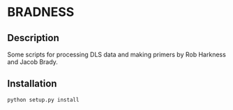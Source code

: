 # BRADNESS

## Description

Some scripts for processing DLS data and making primers by Rob Harkness and Jacob Brady.

## Installation

`python setup.py install`



